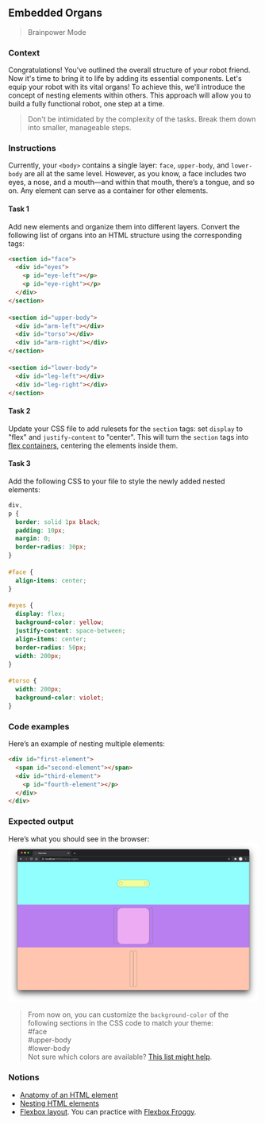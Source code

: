 ## Embedded Organs

> Brainpower Mode

### Context

Congratulations! You've outlined the overall structure of your robot friend. Now it's time to bring it to life by adding its essential components. Let's equip your robot with its vital organs! To achieve this, we'll introduce the concept of nesting elements within others. This approach will allow you to build a fully functional robot, one step at a time.

> Don't be intimidated by the complexity of the tasks. Break them down into smaller, manageable steps.

### Instructions

Currently, your `<body>` contains a single layer: `face`, `upper-body`, and `lower-body` are all at the same level. However, as you know, a face includes two eyes, a nose, and a mouth—and within that mouth, there’s a tongue, and so on. Any element can serve as a container for other elements.

#### Task 1

Add new elements and organize them into different layers. Convert the following list of organs into an HTML structure using the corresponding tags:

```html
<section id="face">
  <div id="eyes">
    <p id="eye-left"></p>
    <p id="eye-right"></p>
  </div>
</section>

<section id="upper-body">
  <div id="arm-left"></div>
  <div id="torso"></div>
  <div id="arm-right"></div>
</section>

<section id="lower-body">
  <div id="leg-left"></div>
  <div id="leg-right"></div>
</section>
```

#### Task 2

Update your CSS file to add rulesets for the `section` tags: set `display` to "flex" and `justify-content` to "center". This will turn the `section` tags into [flex containers](https://developer.mozilla.org/en-US/docs/Web/CSS/CSS_Flexible_Box_Layout/Basic_Concepts_of_Flexbox), centering the elements inside them.

#### Task 3

Add the following CSS to your file to style the newly added nested elements:

```css
div,
p {
  border: solid 1px black;
  padding: 10px;
  margin: 0;
  border-radius: 30px;
}

#face {
  align-items: center;
}

#eyes {
  display: flex;
  background-color: yellow;
  justify-content: space-between;
  align-items: center;
  border-radius: 50px;
  width: 200px;
}

#torso {
  width: 200px;
  background-color: violet;
}
```

### Code examples

Here’s an example of nesting multiple elements:

```html
<div id="first-element">
  <span id="second-element"></span>
  <div id="third-element">
    <p id="fourth-element"></p>
  </div>
</div>
```

### Expected output

Here’s what you should see in the browser:
![](https://github.com/01-edu/public/raw/master/subjects/nesting-organs/nesting-organs.png)

> From now on, you can customize the `background-color` of the following sections in the CSS code to match your theme:  
> \#face  
> \#upper-body  
> \#lower-body  
> Not sure which colors are available? [This list might help](https://letmegooglethat.com/?q=css+color+list).

### Notions

- [Anatomy of an HTML element](https://developer.mozilla.org/en-US/docs/Learn/HTML/Introduction_to_HTML/Getting_started#anatomy_of_an_html_element)
- [Nesting HTML elements](https://developer.mozilla.org/en-US/docs/Learn/HTML/Introduction_to_HTML/Getting_started#nesting_elements)
- [Flexbox layout](https://developer.mozilla.org/en-US/docs/Web/CSS/CSS_Flexible_Box_Layout/Basic_Concepts_of_Flexbox). You can practice with [Flexbox Froggy](https://flexboxfroggy.com/).
